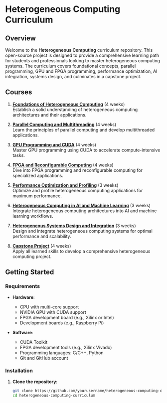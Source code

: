 # Heterogeneous Computing Curriculum

## Overview
Welcome to the **Heterogeneous Computing** curriculum repository. This open-source project is designed to provide a comprehensive learning path for students and professionals looking to master heterogeneous computing systems. The curriculum covers foundational concepts, parallel programming, GPU and FPGA programming, performance optimization, AI integration, systems design, and culminates in a capstone project.

## Courses
1. **[Foundations of Heterogeneous Computing](./courses/01-foundations/README.md)** (4 weeks)  
   Establish a solid understanding of heterogeneous computing architectures and their applications.

2. **[Parallel Computing and Multithreading](./courses/02-parallel-computing/README.md)** (4 weeks)  
   Learn the principles of parallel computing and develop multithreaded applications.

3. **[GPU Programming and CUDA](./courses/03-gpu-programming/README.md)** (4 weeks)  
   Master GPU programming using CUDA to accelerate compute-intensive tasks.

4. **[FPGA and Reconfigurable Computing](./courses/04-fpga-reconfigurable-computing/README.md)** (4 weeks)  
   Dive into FPGA programming and reconfigurable computing for specialized applications.

5. **[Performance Optimization and Profiling](./courses/05-performance-optimization/README.md)** (3 weeks)  
   Optimize and profile heterogeneous computing applications for maximum performance.

6. **[Heterogeneous Computing in AI and Machine Learning](./courses/06-ai-ml-integration/README.md)** (3 weeks)  
   Integrate heterogeneous computing architectures into AI and machine learning workflows.

7. **[Heterogeneous Systems Design and Integration](./courses/07-systems-design/README.md)** (3 weeks)  
   Design and integrate heterogeneous computing systems for optimal performance and scalability.

8. **[Capstone Project](./courses/08-capstone-project/README.md)** (4 weeks)  
   Apply all learned skills to develop a comprehensive heterogeneous computing project.

## Getting Started
### Requirements
- **Hardware**: 
  - CPU with multi-core support
  - NVIDIA GPU with CUDA support
  - FPGA development board (e.g., Xilinx or Intel)
  - Development boards (e.g., Raspberry Pi)
  
- **Software**: 
  - CUDA Toolkit
  - FPGA development tools (e.g., Xilinx Vivado)
  - Programming languages: C/C++, Python
  - Git and GitHub account

### Installation
1. **Clone the repository**:
   ```bash
   git clone https://github.com/yourusername/heterogeneous-computing-curriculum.git
   cd heterogeneous-computing-curriculum
